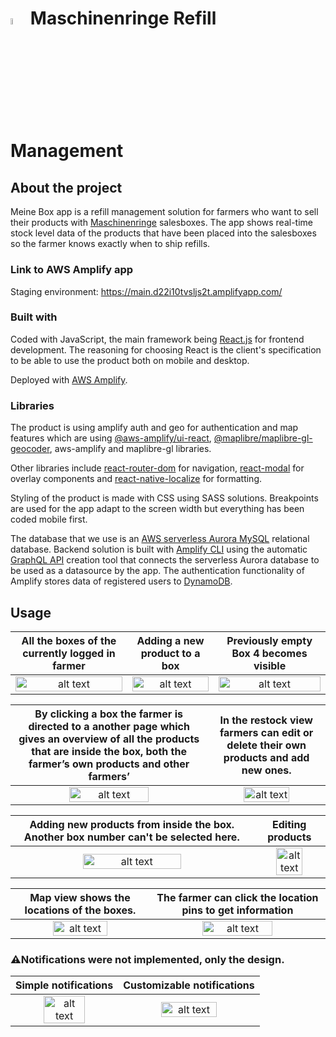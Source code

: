 # <img src="https://user-images.githubusercontent.com/70134583/149548858-1aaf6504-3d82-4180-9f85-bd7c01db84c0.png" alt="alt text" width="5%" height="5%"> Maschinenringe Refill Management

## About the project

Meine Box app is a refill management solution for farmers who want to sell their products with [Maschinenringe](https://www.maschinenring.de/) salesboxes. The app shows real-time stock level data of the products that have been placed into the salesboxes so the farmer knows exactly when to ship refills.

### Link to AWS Amplify app

Staging environment: https://main.d22i10tvsljs2t.amplifyapp.com/

### Built with

Coded with JavaScript, the main framework being [React.js](https://reactjs.org/) for frontend development. The reasoning for choosing React is the client's specification to be able to use the product both on mobile and desktop. 

Deployed with [AWS Amplify](https://aws.amazon.com/amplify/).

### Libraries

The product is using amplify auth and geo for authentication and map features which are using [@aws-amplify/ui-react](https://www.npmjs.com/package/@aws-amplify/ui-react), [@maplibre/maplibre-gl-geocoder](https://github.com/maplibre/maplibre-gl-geocoder), aws-amplify and maplibre-gl libraries. 

Other libraries include [react-router-dom](https://www.npmjs.com/package/react-router-dom) for navigation, [react-modal](https://www.npmjs.com/package/react-modal) for overlay components and [react-native-localize](https://www.npmjs.com/package/react-native-localize) for formatting.

Styling of the product is made with CSS using SASS solutions. Breakpoints are used for the app adapt to the screen width but everything has been coded mobile first. 

The database that we use is an [AWS serverless Aurora MySQL](https://aws.amazon.com/rds/aurora) relational database. Backend solution is built with [Amplify CLI](https://docs.amplify.aws/cli/) using the automatic [GraphQL API](https://aws.amazon.com/graphql/) creation tool that connects the serverless Aurora database to be used as a datasource by the app. The authentication functionality of Amplify stores data of registered users to [DynamoDB](https://aws.amazon.com/dynamodb/). 

## Usage

All the boxes of the currently logged in farmer   |    Adding a new product to a box                 |    Previously empty Box 4 becomes visible
:------------------------------------------------:|:------------------------------------------------:|:------------------------------------------------:
<img src="https://user-images.githubusercontent.com/70134583/149537931-7005b0b2-a317-4cc4-bc7e-c007c6b4ae0f.jpg" alt="alt text" width="100%" height="100%"> | <img src="https://user-images.githubusercontent.com/70134583/149537974-42783e8c-0a50-4708-af94-1504c8814642.jpg" alt="alt text" width="100%" height="100%"> | <img src="https://user-images.githubusercontent.com/70134583/149537947-305e588b-6dae-4b76-a470-5e28594817ab.jpg" alt="alt text" width="100%" height="100%">

By clicking a box the farmer is directed to a another page which gives an overview of all the products that are inside the box, both the farmer’s own products and other farmers’                              |    In the restock view farmers can edit or delete their own products and add new ones. 
:-------------------------------------------------------:|:-------------------------------------------------------:
<img src="https://user-images.githubusercontent.com/70134583/149538007-191b6496-00a0-4aa0-aac2-2b7be663a622.jpg" alt="alt text" width="65%" height="65%"> | <img src="https://user-images.githubusercontent.com/70134583/149538171-1fe72769-4463-4d6e-be35-dff1a29a680f.jpg" alt="alt text" width="65%" height="65%">

Adding new products from inside the box. Another box number can't be selected here.          |    Editing products                                     
:-------------------------------------------------------------------------------------------:|:-------------------------------------------------------:
<img src="https://user-images.githubusercontent.com/70134583/149537991-3b0f6bd5-091d-488a-8e2a-e8124cec3114.jpg" alt="alt text" width="65%" height="65%"> | <img src="https://user-images.githubusercontent.com/70134583/149538026-07fbecfb-d070-4bba-b226-8e539059abb1.jpg" alt="alt text" width="65%" height="65%">

Map view shows the locations of the boxes.               |    The farmer can click the location pins to get information                                    
:-------------------------------------------------------:|:-------------------------------------------------------:
<img src="https://user-images.githubusercontent.com/70134583/149538081-0ae6d8cd-0699-442a-84b1-5434febb3742.jpg" alt="alt text" width="65%" height="65%"> | <img src="https://user-images.githubusercontent.com/70134583/149538093-5348b6b7-a3fa-401f-bf53-a7d397e29e9e.jpg" alt="alt text" width="65%" height="65%">

### :warning:Notifications were not implemented, only the design.

Simple notifications                                     |    Customizable notifications                                     
:-------------------------------------------------------:|:-------------------------------------------------------:
<img src="https://user-images.githubusercontent.com/70134583/149538130-0a5447dd-1ef2-4d78-831d-d2d2d79d8596.jpg" alt="alt text" width="65%" height="65%"> | <img src="https://user-images.githubusercontent.com/70134583/149538117-94bbec18-dc2c-440d-86e0-21e2d5a16b0e.jpg" alt="alt text" width="65%" height="65%">
